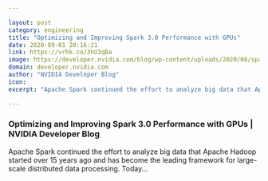 ```yaml
---

layout: post
category: engineering
title: "Optimizing and Improving Spark 3.0 Performance with GPUs"
date: 2020-09-01 20:16:21
link: https://vrhk.co/3hU3qBa
image: https://developer.nvidia.com/blog/wp-content/uploads/2020/08/spark-plus-gpu-era.png
domain: developer.nvidia.com
author: "NVIDIA Developer Blog"
icon: 
excerpt: "Apache Spark continued the effort to analyze big data that Apache Hadoop started over 15 years ago and has become the leading framework for large-scale distributed data processing. Today…"

---
```


### Optimizing and Improving Spark 3.0 Performance with GPUs | NVIDIA Developer Blog

Apache Spark continued the effort to analyze big data that Apache Hadoop started over 15 years ago and has become the leading framework for large-scale distributed data processing. Today…